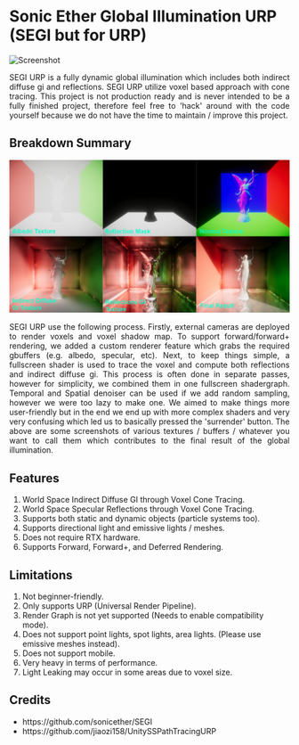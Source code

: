 # Sonic Ether Global Illumination URP (SEGI but for URP)
![Screenshot](Thumbnail.gif)

<div align="justify">SEGI URP is a fully dynamic global illumination which includes both indirect diffuse gi and reflections. SEGI URP utilize voxel based approach with cone tracing. This project is not production ready and is never intended to be a fully finished project, therefore feel free to 'hack' around with the code yourself because we do not have the time to maintain / improve this project.</div>

<h2>Breakdown Summary</h2>

![Screenshot](voxel-gi-process.jpg)
<div align="justify">SEGI URP use the following process. Firstly, external cameras are deployed to render voxels and voxel shadow map. To support forward/forward+ rendering, we added a custom renderer feature which grabs the required gbuffers (e.g. albedo, specular, etc). Next, to keep things simple, a fullscreen shader is used to trace the voxel and compute both reflections and indirect diffuse gi. This process is often done in separate passes, however for simplicity, we combined them in one fullscreen shadergraph. Temporal and Spatial denoiser can be used if we add random sampling, however we were too lazy to make one. We aimed to make things more user-friendly but in the end we end up with more complex shaders and very very confusing which led us to basically pressed the 'surrender' button. The above are some screenshots of various textures / buffers / whatever you want to call them which contributes to the final result of the global illumination.</div>

<h2>Features</h2>
<ol>
  <li>World Space Indirect Diffuse GI through Voxel Cone Tracing.</li>
  <li>World Space Specular Reflections through Voxel Cone Tracing.</li>
  <li>Supports both static and dynamic objects (particle systems too).</li>
  <li>Supports directional light and emissive lights / meshes.</li>
  <li>Does not require RTX hardware.</li>
  <li>Supports Forward, Forward+, and Deferred Rendering.</li>
</ol>

<h2>Limitations</h2>
<ol>
  <li>Not beginner-friendly.</li>
  <li>Only supports URP (Universal Render Pipeline).</li>
  <li>Render Graph is not yet supported (Needs to enable compatibility mode).</li>
  <li>Does not support point lights, spot lights, area lights. (Please use emissive meshes instead).</li>
  <li>Does not support mobile.</li>
  <li>Very heavy in terms of performance.</li>
  <li>Light Leaking may occur in some areas due to voxel size.</li>
</ol>

<h2>Credits</h2>
<ul>
  <li>https://github.com/sonicether/SEGI</li>
  <li>https://github.com/jiaozi158/UnitySSPathTracingURP</li>
</ul>
